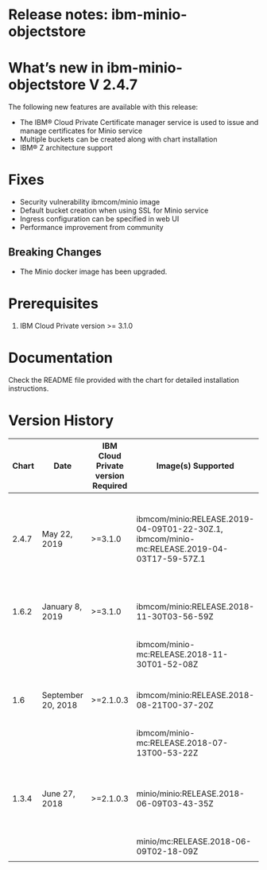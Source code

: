 # Release notes: ibm-minio-objectstore

# What’s new in ibm-minio-objectstore V 2.4.7

The following new features are available with this release:

* The IBM® Cloud Private Certificate manager service is used to issue and manage certificates for Minio service
* Multiple buckets can be created along with chart installation
* IBM® Z architecture support

# Fixes
* Security vulnerability ibmcom/minio image
* Default bucket creation when using SSL for Minio service
* Ingress configuration can be specified in web UI
* Performance improvement from community


## Breaking Changes
* The Minio docker image has been upgraded.

# Prerequisites
1. IBM Cloud Private version  >= 3.1.0

# Documentation
Check the README file provided with the chart for detailed installation instructions.

# Version History

| Chart | Date            | IBM Cloud Private version Required | Image(s) Supported                            | Details |
| ----- | --------------- | ---------------------------------- | --------------------------------------------- | ------- |
| 2.4.7 | May 22, 2019 | >=3.1.0                            | ibmcom/minio:RELEASE.2019-04-09T01-22-30Z.1, ibmcom/minio-mc:RELEASE.2019-04-03T17-59-57Z.1     | Security vulnerability fix in Minio docker image, performance improvement from community. |
| 1.6.2 | January 8, 2019 | >=3.1.0                            | ibmcom/minio:RELEASE.2018-11-30T03-56-59Z     | Security vulnerability fix in Minio docker image |
|       |                 |                                    | ibmcom/minio-mc:RELEASE.2018-11-30T01-52-08Z  |         |
|       |                 |                                    |                                               |         |
| 1.6   | September 20, 2018| >=2.1.0.3                        | ibmcom/minio:RELEASE.2018-08-21T00-37-20Z     | Chart for installing Minio object store server on ICP |
|       |                 |                                    | ibmcom/minio-mc:RELEASE.2018-07-13T00-53-22Z  |         |
|       |                 |                                    |                                               |         |
| 1.3.4 | June 27, 2018   | >=2.1.0.3                          | minio/minio:RELEASE.2018-06-09T03-43-35Z      | Chart for installing Minio object store server on IBM Cloud Private |
|       |                 |                                    | minio/mc:RELEASE.2018-06-09T02-18-09Z         |         |
|       |                 |                                    |                                               |         |
